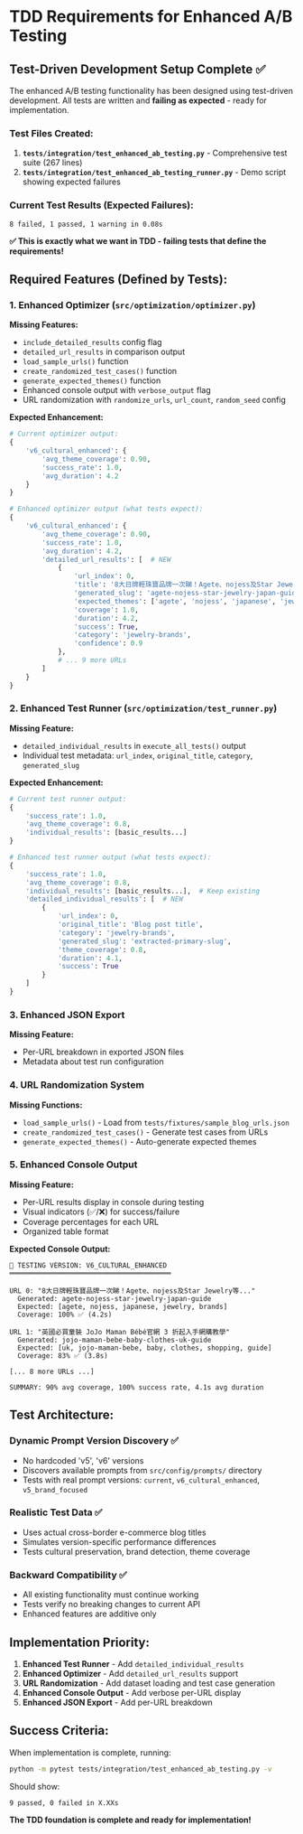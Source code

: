 # TDD Requirements for Enhanced A/B Testing

## Test-Driven Development Setup Complete ✅

The enhanced A/B testing functionality has been designed using test-driven development. All tests are written and **failing as expected** - ready for implementation.

### Test Files Created:

1. **`tests/integration/test_enhanced_ab_testing.py`** - Comprehensive test suite (267 lines)
2. **`tests/integration/test_enhanced_ab_testing_runner.py`** - Demo script showing expected failures

### Current Test Results (Expected Failures):

```
8 failed, 1 passed, 1 warning in 0.08s
```

**✅ This is exactly what we want in TDD - failing tests that define the requirements!**

## Required Features (Defined by Tests):

### 1. Enhanced Optimizer (`src/optimization/optimizer.py`)

**Missing Features:**
- `include_detailed_results` config flag
- `detailed_url_results` in comparison output 
- `load_sample_urls()` function
- `create_randomized_test_cases()` function  
- `generate_expected_themes()` function
- Enhanced console output with `verbose_output` flag
- URL randomization with `randomize_urls`, `url_count`, `random_seed` config

**Expected Enhancement:**
```python
# Current optimizer output:
{
    'v6_cultural_enhanced': {
        'avg_theme_coverage': 0.90,
        'success_rate': 1.0,
        'avg_duration': 4.2
    }
}

# Enhanced optimizer output (what tests expect):
{
    'v6_cultural_enhanced': {
        'avg_theme_coverage': 0.90,
        'success_rate': 1.0, 
        'avg_duration': 4.2,
        'detailed_url_results': [  # NEW
            {
                'url_index': 0,
                'title': '8大日牌輕珠寶品牌一次睇！Agete、nojess及Star Jewelry等...',
                'generated_slug': 'agete-nojess-star-jewelry-japan-guide',
                'expected_themes': ['agete', 'nojess', 'japanese', 'jewelry'],
                'coverage': 1.0,
                'duration': 4.2,
                'success': True,
                'category': 'jewelry-brands',
                'confidence': 0.9
            },
            # ... 9 more URLs
        ]
    }
}
```

### 2. Enhanced Test Runner (`src/optimization/test_runner.py`)

**Missing Feature:**
- `detailed_individual_results` in `execute_all_tests()` output
- Individual test metadata: `url_index`, `original_title`, `category`, `generated_slug`

**Expected Enhancement:**
```python
# Current test runner output:
{
    'success_rate': 1.0,
    'avg_theme_coverage': 0.8,
    'individual_results': [basic_results...]
}

# Enhanced test runner output (what tests expect):
{
    'success_rate': 1.0,
    'avg_theme_coverage': 0.8,
    'individual_results': [basic_results...],  # Keep existing
    'detailed_individual_results': [  # NEW
        {
            'url_index': 0,
            'original_title': 'Blog post title',
            'category': 'jewelry-brands', 
            'generated_slug': 'extracted-primary-slug',
            'theme_coverage': 0.8,
            'duration': 4.1,
            'success': True
        }
    ]
}
```

### 3. Enhanced JSON Export

**Missing Feature:**
- Per-URL breakdown in exported JSON files
- Metadata about test run configuration

### 4. URL Randomization System

**Missing Functions:**
- `load_sample_urls()` - Load from `tests/fixtures/sample_blog_urls.json`
- `create_randomized_test_cases()` - Generate test cases from URLs
- `generate_expected_themes()` - Auto-generate expected themes

### 5. Enhanced Console Output

**Missing Feature:**
- Per-URL results display in console during testing
- Visual indicators (✅/❌) for success/failure
- Coverage percentages for each URL
- Organized table format

**Expected Console Output:**
```
🔬 TESTING VERSION: V6_CULTURAL_ENHANCED
════════════════════════════════════════

URL 0: "8大日牌輕珠寶品牌一次睇！Agete、nojess及Star Jewelry等..."
  Generated: agete-nojess-star-jewelry-japan-guide
  Expected: [agete, nojess, japanese, jewelry, brands]  
  Coverage: 100% ✅ (4.2s)

URL 1: "英國必買童裝 JoJo Maman Bébé官網 3 折起入手網購教學"  
  Generated: jojo-maman-bebe-baby-clothes-uk-guide
  Expected: [uk, jojo-maman-bebe, baby, clothes, shopping, guide]
  Coverage: 83% ✅ (3.8s)

[... 8 more URLs ...]

SUMMARY: 90% avg coverage, 100% success rate, 4.1s avg duration
```

## Test Architecture:

### Dynamic Prompt Version Discovery ✅
- No hardcoded 'v5', 'v6' versions
- Discovers available prompts from `src/config/prompts/` directory  
- Tests with real prompt versions: `current`, `v6_cultural_enhanced`, `v5_brand_focused`

### Realistic Test Data ✅
- Uses actual cross-border e-commerce blog titles
- Simulates version-specific performance differences
- Tests cultural preservation, brand detection, theme coverage

### Backward Compatibility ✅ 
- All existing functionality must continue working
- Tests verify no breaking changes to current API
- Enhanced features are additive only

## Implementation Priority:

1. **Enhanced Test Runner** - Add `detailed_individual_results` 
2. **Enhanced Optimizer** - Add `detailed_url_results` support
3. **URL Randomization** - Add dataset loading and test case generation  
4. **Enhanced Console Output** - Add verbose per-URL display
5. **Enhanced JSON Export** - Add per-URL breakdown

## Success Criteria:

When implementation is complete, running:
```bash
python -m pytest tests/integration/test_enhanced_ab_testing.py -v
```

Should show:
```
9 passed, 0 failed in X.XXs
```

**The TDD foundation is complete and ready for implementation!**